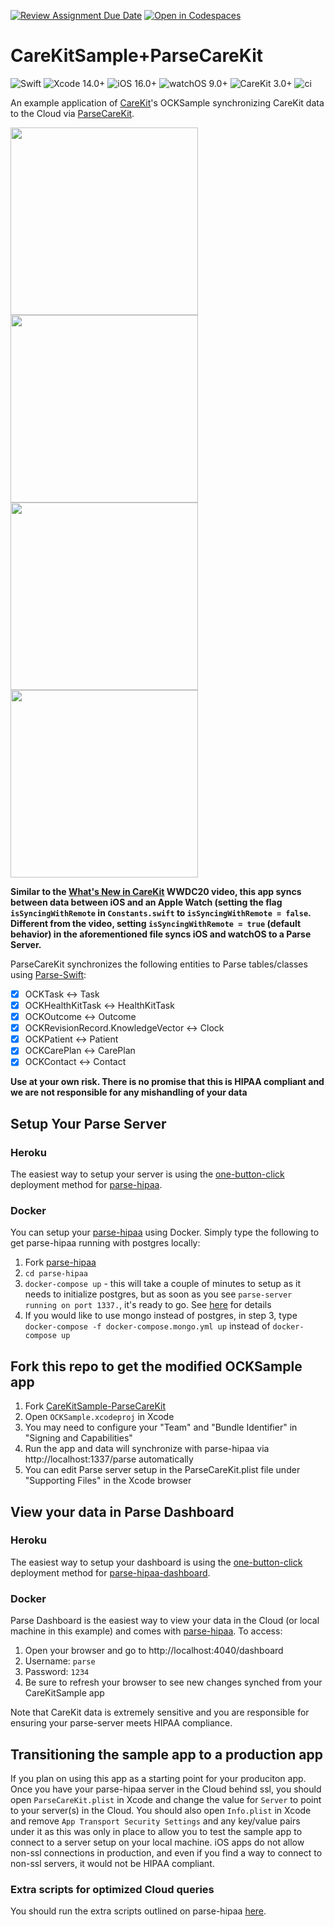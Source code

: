 [![Review Assignment Due Date](https://classroom.github.com/assets/deadline-readme-button-24ddc0f5d75046c5622901739e7c5dd533143b0c8e959d652212380cedb1ea36.svg)](https://classroom.github.com/a/Zeg3sUAD)
[![Open in Codespaces](https://classroom.github.com/assets/launch-codespace-7f7980b617ed060a017424585567c406b6ee15c891e84e1186181d67ecf80aa0.svg)](https://classroom.github.com/open-in-codespaces?assignment_repo_id=12415737)
# CareKitSample+ParseCareKit
![Swift](https://img.shields.io/badge/swift-5.7-brightgreen.svg) ![Xcode 14.0+](https://img.shields.io/badge/xcode-14.0%2B-blue.svg) ![iOS 16.0+](https://img.shields.io/badge/iOS-16.0%2B-blue.svg) ![watchOS 9.0+](https://img.shields.io/badge/watchOS-9.0%2B-blue.svg) ![CareKit 3.0+](https://img.shields.io/badge/CareKit-3.0%2B-red.svg) ![ci](https://github.com/netreconlab/CareKitSample-ParseCareKit/workflows/ci/badge.svg?branch=main)

An example application of [CareKit](https://github.com/carekit-apple/CareKit)'s OCKSample synchronizing CareKit data to the Cloud via [ParseCareKit](https://github.com/netreconlab/ParseCareKit).

<img src="https://user-images.githubusercontent.com/8621344/101721031-06869500-3a75-11eb-9631-88927e9c8f00.png" width="300"> <img src="https://user-images.githubusercontent.com/8621344/101721111-33d34300-3a75-11eb-885e-4a6fc96dbd35.png" width="300"> <img src="https://user-images.githubusercontent.com/8621344/101721146-48afd680-3a75-11eb-955a-7848146a9d6f.png" width="300"><img src="https://user-images.githubusercontent.com/8621344/101721182-5cf3d380-3a75-11eb-99c9-bde40477acf3.png" width="300">

**Similar to the [What's New in CareKit](https://developer.apple.com/videos/play/wwdc2020/10151/) WWDC20 video, this app syncs between data between iOS and an Apple Watch (setting the flag `isSyncingWithRemote` in `Constants.swift` to  `isSyncingWithRemote = false`. Different from the video, setting `isSyncingWithRemote = true` (default behavior) in the aforementioned file syncs iOS and watchOS to a Parse Server.**

ParseCareKit synchronizes the following entities to Parse tables/classes using [Parse-Swift](https://github.com/netreconlab/Parse-Swift):

- [x] OCKTask <-> Task
- [x] OCKHealthKitTask <-> HealthKitTask 
- [x] OCKOutcome <-> Outcome
- [x] OCKRevisionRecord.KnowledgeVector <-> Clock
- [x] OCKPatient <-> Patient
- [x] OCKCarePlan <-> CarePlan
- [x] OCKContact <-> Contact

**Use at your own risk. There is no promise that this is HIPAA compliant and we are not responsible for any mishandling of your data**

## Setup Your Parse Server

### Heroku
The easiest way to setup your server is using the [one-button-click](https://github.com/netreconlab/parse-hipaa#heroku) deployment method for [parse-hipaa](https://github.com/netreconlab/parse-hipaa).

### Docker
You can setup your [parse-hipaa](https://github.com/netreconlab/parse-hipaa) using Docker. Simply type the following to get parse-hipaa running with postgres locally:

1. Fork [parse-hipaa](https://github.com/netreconlab/parse-hipaa)
2. `cd parse-hipaa`
3.  `docker-compose up` - this will take a couple of minutes to setup as it needs to initialize postgres, but as soon as you see `parse-server running on port 1337.`, it's ready to go. See [here](https://github.com/netreconlab/parse-hipaa#getting-started) for details
4. If you would like to use mongo instead of postgres, in step 3, type `docker-compose -f docker-compose.mongo.yml up` instead of `docker-compose up`

## Fork this repo to get the modified OCKSample app

1. Fork [CareKitSample-ParseCareKit](https://github.com/netreconlab/ParseCareKit)
2. Open `OCKSample.xcodeproj` in Xcode
3. You may need to configure your "Team" and "Bundle Identifier" in "Signing and Capabilities"
4. Run the app and data will synchronize with parse-hipaa via http://localhost:1337/parse automatically
5. You can edit Parse server setup in the ParseCareKit.plist file under "Supporting Files" in the Xcode browser

## View your data in Parse Dashboard

### Heroku
The easiest way to setup your dashboard is using the [one-button-click](https://github.com/netreconlab/parse-hipaa-dashboard#heroku) deployment method for [parse-hipaa-dashboard](https://github.com/netreconlab/parse-hipaa-dashboard).

### Docker
Parse Dashboard is the easiest way to view your data in the Cloud (or local machine in this example) and comes with [parse-hipaa](https://github.com/netreconlab/parse-hipaa). To access:
1. Open your browser and go to http://localhost:4040/dashboard
2. Username: `parse`
3. Password: `1234`
4. Be sure to refresh your browser to see new changes synched from your CareKitSample app

Note that CareKit data is extremely sensitive and you are responsible for ensuring your parse-server meets HIPAA compliance.

## Transitioning the sample app to a production app
If you plan on using this app as a starting point for your produciton app. Once you have your parse-hipaa server in the Cloud behind ssl, you should open `ParseCareKit.plist` in Xcode and change the value for `Server` to point to your server(s) in the Cloud. You should also open `Info.plist` in Xcode and remove `App Transport Security Settings` and any key/value pairs under it as this was only in place to allow you to test the sample app to connect to a server setup on your local machine. iOS apps do not allow non-ssl connections in production, and even if you find a way to connect to non-ssl servers, it would not be HIPAA compliant.

### Extra scripts for optimized Cloud queries
You should run the extra scripts outlined on parse-hipaa [here](https://github.com/netreconlab/parse-hipaa#running-in-production-for-parsecarekit).
